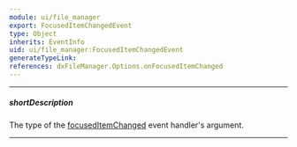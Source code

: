 ```yaml
---
module: ui/file_manager
export: FocusedItemChangedEvent
type: Object
inherits: EventInfo
uid: ui/file_manager:FocusedItemChangedEvent
generateTypeLink: 
references: dxFileManager.Options.onFocusedItemChanged
---
```

---
##### shortDescription
The type of the [focusedItemChanged]({basewidgetpath}/Events/#focusedItemChanged) event handler's argument.

---
<!-- Description goes here -->
